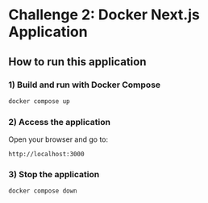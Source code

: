 # Challenge 2: Docker Next.js Application

## How to run this application

### 1) Build and run with Docker Compose

```bash
docker compose up
```

### 2) Access the application

Open your browser and go to:

```
http://localhost:3000
```

### 3) Stop the application

```bash
docker compose down
```
